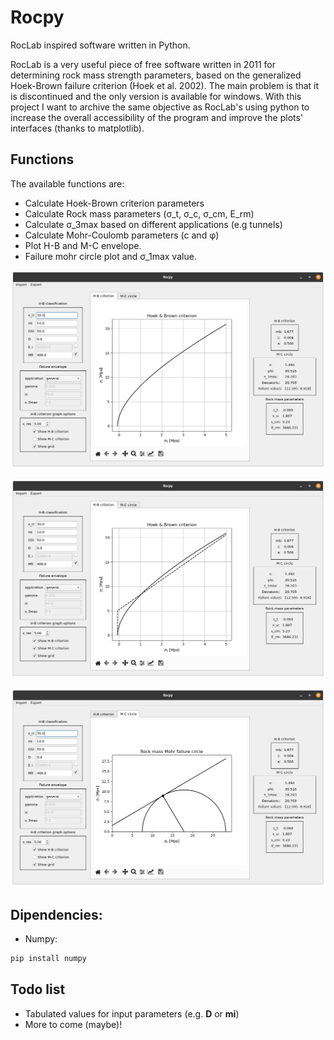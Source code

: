 # Rocpy

RocLab inspired software written in Python.

RocLab is a very useful piece of free software written in 2011 for determining rock mass strength parameters, based on the generalized Hoek-Brown failure criterion (Hoek
et al. 2002). The main problem is that it is discontinued and the only version is available for windows. With this project I want to archive the same objective as RocLab's using python to increase the overall accessibility of the program and improve the plots' interfaces (thanks to matplotlib). 



## Functions

The available functions are:

+ Calculate Hoek-Brown criterion parameters
+ Calculate Rock mass parameters (σ_t, σ_c, σ_cm, E_rm)
+ Calculate σ_3max based on different applications (e.g tunnels)
+ Calculate Mohr-Coulomb parameters (c and φ)
+ Plot H-B and M-C envelope.
+ Failure mohr circle plot and σ_1max value.

![](images/HB.png)

![](images/HB_MC.png)

![](images/Mohr.png)


## Dipendencies:

+ Numpy:

```python
pip install numpy
```


## Todo list


+ Tabulated values for input parameters (e.g. **D** or **mi**)
+ More to come (maybe)!


